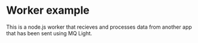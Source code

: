 Worker example
==============

This is a node.js worker that recieves and processes data from another app that has been sent using MQ Light.
